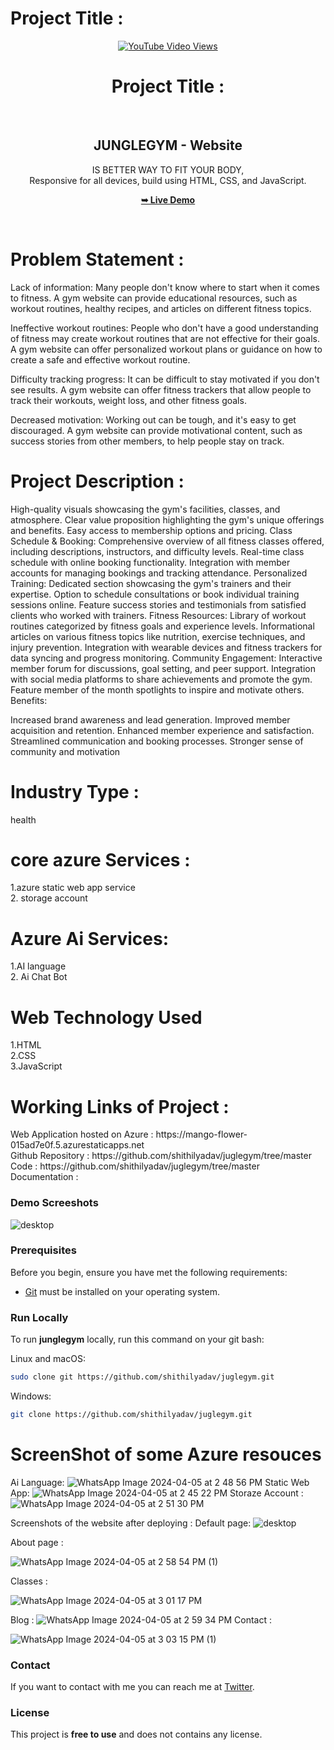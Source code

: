 <h1> Project Title :</h1>
<div align="center">
  
  
  [![YouTube Video Views](https://img.shields.io/youtube/views/dmif_yP7cZw?style=social)](https://youtu.be/dmif_yP7cZw)
  <br />
  <h1> Project Title :</h1>
  <br />

  <h2 align="center">JUNGLEGYM - Website</h2>

  IS BETTER WAY TO FIT YOUR BODY, <br />Responsive for all devices, build using HTML, CSS, and JavaScript.

  <a href="https://shithilyadav.github.io/juglegym/"><strong>➥ Live Demo</strong></a>

</div>

<br />
<h1>Problem Statement : </h1> 
Lack of information:  Many people don't know where to start when it comes to fitness. A gym website can provide educational resources, such as workout routines, healthy recipes, and articles on different fitness topics.

Ineffective workout routines: People who don't have a good understanding of fitness may create workout routines that are not effective for their goals. A gym website can offer personalized workout plans or guidance on how to create a safe and effective workout routine.

Difficulty tracking progress: It can be difficult to stay motivated if you don't see results. A gym website can offer fitness trackers that allow people to track their workouts, weight loss, and other fitness goals.

Decreased motivation: Working out can be tough, and it's easy to get discouraged. A gym website can provide motivational content, such as success stories from other members, to help people stay on track.
<br>
<h1>Project Description : </h1> 
High-quality visuals showcasing the gym's facilities, classes, and atmosphere.
Clear value proposition highlighting the gym's unique offerings and benefits.
Easy access to membership options and pricing.
Class Schedule & Booking:
Comprehensive overview of all fitness classes offered, including descriptions, instructors, and difficulty levels.
Real-time class schedule with online booking functionality.
Integration with member accounts for managing bookings and tracking attendance.
Personalized Training:
Dedicated section showcasing the gym's trainers and their expertise.
Option to schedule consultations or book individual training sessions online.
Feature success stories and testimonials from satisfied clients who worked with trainers.
Fitness Resources:
Library of workout routines categorized by fitness goals and experience levels.
Informational articles on various fitness topics like nutrition, exercise techniques, and injury prevention.
Integration with wearable devices and fitness trackers for data syncing and progress monitoring.
Community Engagement:
Interactive member forum for discussions, goal setting, and peer support.
Integration with social media platforms to share achievements and promote the gym.
Feature member of the month spotlights to inspire and motivate others.
Benefits:

Increased brand awareness and lead generation.
Improved member acquisition and retention.
Enhanced member experience and satisfaction.
Streamlined communication and booking processes.
Stronger sense of community and motivation
<br>
<h1>Industry Type : </h1> 
health <br>
<h1> core azure Services :</h1>
1.azure static web app service <br>
2. storage account
<h1>Azure Ai Services:</h1>
1.AI language <br>
2. Ai Chat Bot
<h1>Web Technology Used</h1>
1.HTML <br>
2.CSS<br>
3.JavaScript

<h1>Working Links of Project :</h1>
Web Application hosted on Azure : https://mango-flower-015ad7e0f.5.azurestaticapps.net <br>
Github Repository : https://github.com/shithilyadav/juglegym/tree/master <br>
Code : https://github.com/shithilyadav/juglegym/tree/master <br>
Documentation : 
  
### Demo Screeshots

![desktop](https://github.com/shithilyadav/juglegym/assets/148605518/8585531e-dafd-432c-9d94-d157b4da3f75)


### Prerequisites

Before you begin, ensure you have met the following requirements:

* [Git](https://git-scm.com/downloads "Download Git") must be installed on your operating system.

### Run Locally

To run **junglegym** locally, run this command on your git bash:

Linux and macOS:

```bash
sudo clone git https://github.com/shithilyadav/juglegym.git
```

Windows:

```bash
git clone https://github.com/shithilyadav/juglegym.git
```
# ScreenShot of some Azure resouces
Ai Language:
![WhatsApp Image 2024-04-05 at 2 48 56 PM](https://github.com/shithilyadav/juglegym/assets/148605518/6c1d892d-24d3-4ffd-8756-2b47bd6f8ba5)
Static Web App:
![WhatsApp Image 2024-04-05 at 2 45 22 PM](https://github.com/shithilyadav/juglegym/assets/148605518/cfa1d996-653c-4184-8325-f737a2733f62)
Storaze Account :
![WhatsApp Image 2024-04-05 at 2 51 30 PM](https://github.com/shithilyadav/juglegym/assets/148605518/38bb71e1-5330-4f3f-95ea-83cb882401e2)



Screenshots of the website after deploying :
Default page:
![desktop](https://github.com/shithilyadav/juglegym/assets/148605518/8585531e-dafd-432c-9d94-d157b4da3f75)

About page : 

![WhatsApp Image 2024-04-05 at 2 58 54 PM (1)](https://github.com/shithilyadav/juglegym/assets/148605518/5f67ac68-e072-45f5-bd0c-eb0350a4a100)


Classes : 

![WhatsApp Image 2024-04-05 at 3 01 17 PM](https://github.com/shithilyadav/juglegym/assets/148605518/05f03195-aaf2-464d-b773-49cfc6a10751)



Blog :
![WhatsApp Image 2024-04-05 at 2 59 34 PM](https://github.com/shithilyadav/juglegym/assets/148605518/49055b2d-9eef-4927-bdf8-aad2c2e41a35)
Contact :

![WhatsApp Image 2024-04-05 at 3 03 15 PM (1)](https://github.com/shithilyadav/juglegym/assets/148605518/6ca9f0db-fb9c-4361-8b06-7ce9d232bb90)












### Contact

If you want to contact with me you can reach me at [Twitter](https://twitter.com/ShithilY28).

### License

This project is **free to use** and does not contains any license.
